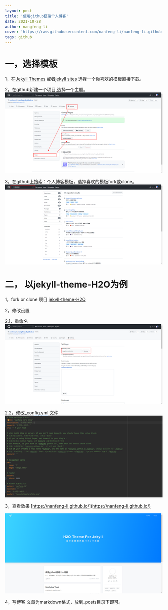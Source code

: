 ```yaml
---
layout: post
title: '使用github搭建个人博客'
date: 2021-10-28
author: nangfeng-li
cover: 'https://raw.githubusercontent.com/nanfeng-li/nanfeng-li.github.io/master/assets/img/2021-10-28-%E4%BD%BF%E7%94%A8github%E6%90%AD%E5%BB%BA%E4%B8%AA%E4%BA%BA%E5%8D%9A%E5%AE%A2/img.png'
tags: github
---
```


# 一，选择模板

1，在[Jekyll Themes](http://jekyllthemes.org/) 或者[jekyll sites](https://github.com/jekyll/jekyll/wiki/Sites)
选择一个你喜欢的模板直接下载。

2，在github新建一个项目,选择一个主题。
![img](../assets/img/2021-10-28-使用github搭建个人博客/img.png)

3，在github上搜索：个人博客模板，选择喜欢的模板fork或clone。
![img](../assets/img/2021-10-28-使用github搭建个人博客/img_1.png)

# 二， 以jekyll-theme-H2O为例

1，fork or clone 项目
[jekyll-theme-H2O](https://github.com/kaeyleo/jekyll-theme-H2O)

2，修改设置

2.1，重命名
![img](../assets/img/2021-10-28-使用github搭建个人博客/img_2.png)

2.2，修改_config.yml 文件
![img](../assets/img/2021-10-28-使用github搭建个人博客/img_3.png)

3，查看效果
[https://nanfeng-li.github.io/](https://nanfeng-li.github.io/)

![img](../assets/img/2021-10-28-使用github搭建个人博客/img_4.png)

4，写博客 文章为markdown格式，放到_posts目录下即可。

